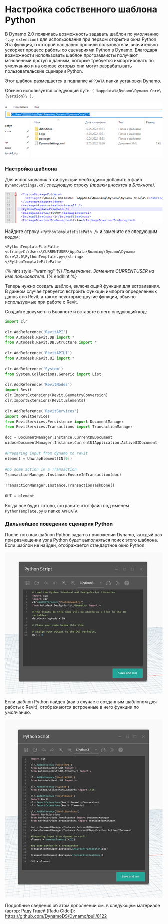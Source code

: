 # Настройка собственного шаблона Python

В Dynamo 2.0 появилась возможность задавать шаблон по умолчанию `(.py extension)` для использования при первом открытии окна Python. Эта функция, о которой нас давно просили пользователи, значительно ускоряет процесс работы со сценариями Python в Dynamo. Благодаря возможности использовать шаблон программисты получают мгновенный доступ к данным, которые требуется импортировать по умолчанию и на основе которых они могут разрабатывать пользовательские сценарии Python.

Этот шаблон размещается в подпапке `APPDATA` папки установки Dynamo.

Обычно используется следующий путь: `( %appdata%\Dynamo\Dynamo Core\{version}\ )`.

![](../images/8-3/3/pythontemplates-appdatafolderlocation.jpg)

### Настройка шаблона

Для использования этой функции необходимо добавить в файл `DynamoSettings.xml` следующую строку _(правки вносятся в Блокноте)_.

![](../images/8-3/3/pythontemplates-dynamosettingsxmlfile.png)

Найдите строку `<PythonTemplateFilePath />` и замените ее следующим кодом:

```
<PythonTemplateFilePath>
<string>C:\Users\CURRENTUSER\AppData\Roaming\Dynamo\Dynamo Core\2.0\PythonTemplate.py</string>
</PythonTemplateFilePath>
```

{% hint style="warning" %} _Примечание. Замените CURRENTUSER на имя пользователя._ {% endhint %}

Теперь нужно создать шаблон, включающий функции для встраивания. В данном случае требуется встроить функции импорта определенных данных из Revit, а также некоторые другие функции, обычно используемые при работе с Revit.

Создайте документ в Блокноте и вставьте в него следующий код:

``` py
import clr

clr.AddReference('RevitAPI')
from Autodesk.Revit.DB import *
from Autodesk.Revit.DB.Structure import *

clr.AddReference('RevitAPIUI')
from Autodesk.Revit.UI import *

clr.AddReference('System')
from System.Collections.Generic import List

clr.AddReference('RevitNodes')
import Revit
clr.ImportExtensions(Revit.GeometryConversion)
clr.ImportExtensions(Revit.Elements)

clr.AddReference('RevitServices')
import RevitServices
from RevitServices.Persistence import DocumentManager
from RevitServices.Transactions import TransactionManager

doc = DocumentManager.Instance.CurrentDBDocument
uidoc=DocumentManager.Instance.CurrentUIApplication.ActiveUIDocument

#Preparing input from dynamo to revit
element = UnwrapElement(IN[0])

#Do some action in a Transaction
TransactionManager.Instance.EnsureInTransaction(doc)

TransactionManager.Instance.TransactionTaskDone()

OUT = element
```

Когда все будет готово, сохраните этот файл под именем `PythonTemplate.py` в папке `APPDATA`.

### Дальнейшее поведение сценария Python

После того как шаблон Python задан в приложении Dynamo, каждый раз при размещении узла Python будет выполняться поиск этого шаблона. Если шаблон не найден, отображается стандартное окно Python.

![](../images/8-3/3/pythontemplates-beforesetuptemplate.jpg)

Если шаблон Python найден (как в случае с созданным шаблоном для работы с Revit), отображаются встроенные в него функции по умолчанию.

![](../images/8-3/3/pythontemplates-aftersetuptemplate.jpg)

Подробные сведения об этом дополнении см. в следующем материале (автор: Раду Гидей [Radu Gidei]): https://github.com/DynamoDS/Dynamo/pull/8122
